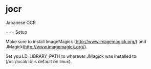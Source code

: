 jocr
====

Japanese OCR

===
Setup

Make sure to install ImageMagick (http://www.imagemagick.org/) and JMagick(http://www.imagemagick.org/).

Set you LD_LIBRARY_PATH to wherever JMagick was installed to (/usr/local/lib is default on linux).
